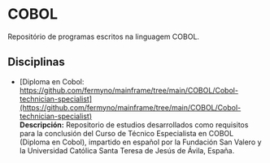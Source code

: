 # COBOL

Repositório de programas escritos na linguagem COBOL.  


## Disciplinas

* [Diploma en Cobol: https://github.com/fermyno/mainframe/tree/main/COBOL/Cobol-technician-specialist](https://github.com/fermyno/mainframe/tree/main/COBOL/Cobol-technician-specialist)  
  **Descripción:** Repositorio de estudios desarrollados como requisitos para la conclusión del Curso de Técnico Especialista en COBOL (Diploma en Cobol), impartido en español por la Fundación San Valero y la Universidad Católica Santa Teresa de Jesús de Ávila, España.  
